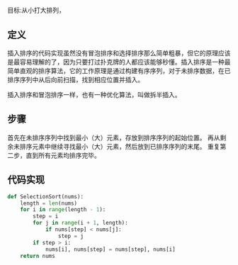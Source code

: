 #

目标:从小打大排列，

## 定义

插入排序的代码实现虽然没有冒泡排序和选择排序那么简单粗暴，但它的原理应该是最容易理解的了，因为只要打过扑克牌的人都应该能够秒懂。插入排序是一种最简单直观的排序算法，它的工作原理是通过构建有序序列，对于未排序数据，在已排序序列中从后向前扫描，找到相应位置并插入。

插入排序和冒泡排序一样，也有一种优化算法，叫做拆半插入。

## 步骤

首先在未排序序列中找到最小（大）元素，存放到排序序列的起始位置。
再从剩余未排序元素中继续寻找最小（大）元素，然后放到已排序序列的末尾。
重复第二步，直到所有元素均排序完毕。

## 代码实现

```python
def SelectionSort(nums):
    length = len(nums)
    for i in range(length - 1):
        step = i
        for j in range(i + 1, length):
            if nums[step] < nums[j]:
                step = j
        if step > i:
            nums[i], nums[step] = nums[step], nums[i]
    return nums
```
